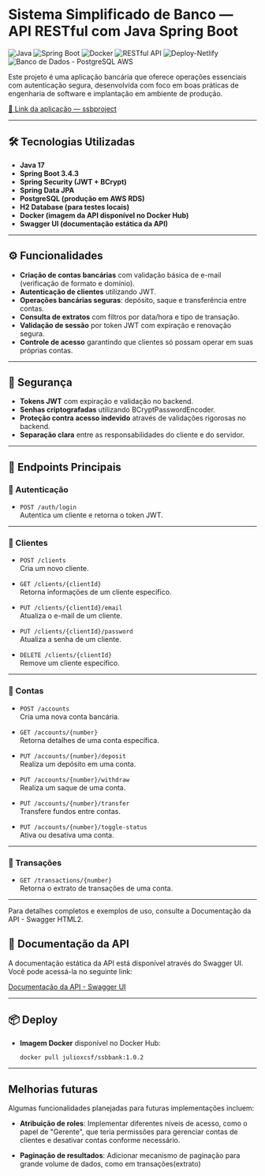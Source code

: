 # Sistema Simplificado de Banco — API RESTful com Java Spring Boot
![Java](https://img.shields.io/badge/Java-17-blue?logo=java)
![Spring Boot](https://img.shields.io/badge/Spring_Boot-3.4.3-brightgreen?logo=spring)
![Docker](https://img.shields.io/badge/Docker-Disponível-blue?logo=docker)
![RESTful API](https://img.shields.io/badge/API-RESTful-orange)
![Deploy-Netlify](https://img.shields.io/badge/Deploy-Netlify-success?logo=netlify)
![Banco de Dados - PostgreSQL AWS](https://img.shields.io/badge/PostgreSQL-AWS_RDS-blue?logo=postgresql&logoColor=white)

Este projeto é uma aplicação bancária que oferece operações essenciais com autenticação segura, desenvolvida com foco em boas práticas de engenharia de software e implantação em ambiente de produção.

[🔗 Link da aplicação — ssbproject](https://ssbproject.netlify.app/index.html)

---

## 🛠️ Tecnologias Utilizadas

- **Java 17**
- **Spring Boot 3.4.3**
- **Spring Security (JWT + BCrypt)**
- **Spring Data JPA**
- **PostgreSQL (produção em AWS RDS)**
- **H2 Database (para testes locais)**
- **Docker (imagem da API disponível no Docker Hub)**
- **Swagger UI (documentação estática da API)**

---

## ⚙️ Funcionalidades

- **Criação de contas bancárias** com validação básica de e-mail (verificação de formato e domínio).
- **Autenticação de clientes** utilizando JWT.
- **Operações bancárias seguras**: depósito, saque e transferência entre contas.
- **Consulta de extratos** com filtros por data/hora e tipo de transação.
- **Validação de sessão** por token JWT com expiração e renovação segura.
- **Controle de acesso** garantindo que clientes só possam operar em suas próprias contas.

---

## 🔐 Segurança

- **Tokens JWT** com expiração e validação no backend.
- **Senhas criptografadas** utilizando BCryptPasswordEncoder.
- **Proteção contra acesso indevido** através de validações rigorosas no backend.
- **Separação clara** entre as responsabilidades do cliente e do servidor.

---

## 📌 Endpoints Principais

### 🔑 Autenticação

- `POST /auth/login`  
  Autentica um cliente e retorna o token JWT.

---

### 👤 Clientes

- `POST /clients`  
  Cria um novo cliente.

- `GET /clients/{clientId}`  
  Retorna informações de um cliente específico.

- `PUT /clients/{clientId}/email`  
  Atualiza o e-mail de um cliente.

- `PUT /clients/{clientId}/password`  
  Atualiza a senha de um cliente.

- `DELETE /clients/{clientId}`  
  Remove um cliente específico.

---

### 🏦 Contas

- `POST /accounts`  
  Cria uma nova conta bancária.

- `GET /accounts/{number}`  
  Retorna detalhes de uma conta específica.

- `PUT /accounts/{number}/deposit`  
  Realiza um depósito em uma conta.

- `PUT /accounts/{number}/withdraw`  
  Realiza um saque de uma conta.

- `PUT /accounts/{number}/transfer`  
  Transfere fundos entre contas.

- `PUT /accounts/{number}/toggle-status`  
  Ativa ou desativa uma conta.

---

### 📄 Transações

- `GET /transactions/{number}`  
  Retorna o extrato de transações de uma conta.

---

Para detalhes completos e exemplos de uso, consulte a Documentação da API - Swagger HTML2.

## 📄 Documentação da API

A documentação estática da API está disponível através do Swagger UI. Você pode acessá-la no seguinte link:

[Documentação da API - Swagger UI](https://swagger-ssb-api.netlify.app/)

---

## 📦 Deploy

- **Imagem Docker** disponível no Docker Hub:

  ```bash
  docker pull julioxcsf/ssbbank:1.0.2
  ```

---

## Melhorias futuras

Algumas funcionalidades planejadas para futuras implementações incluem:

- **Atribuição de roles**: Implementar diferentes níveis de acesso, como o papel de "Gerente", que teria permissões para gerenciar contas de clientes e desativar contas conforme necessário.

- **Paginação de resultados**: Adicionar mecanismo de paginação para grande volume de dados, como em transações(extrato)
